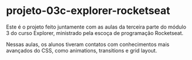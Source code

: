 # projeto-03c-explorer-rocketseat

Este é o projeto feito juntamente com as aulas da terceira parte do módulo 3 do curso Explorer, ministrado pela escoça de programação Rocketseat.

Nessas aulas, os alunos tiveram contatos com conhecimentos mais avançados do CSS, como animations, transitions e grid layout.